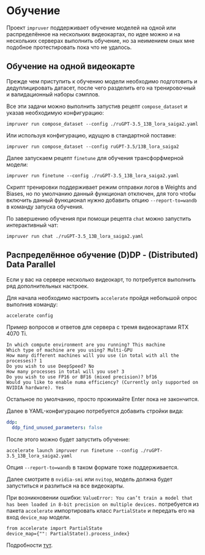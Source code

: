 # Обучение

Проект `impruver` поддерживает обучение моделей на одной или распределённое на нескольких видеокартах,
по идее можно и на нескольких серверах выполнить обучение, но за неимением оных мне подобное протестировать
пока что не удалось.

## Обучение на одной видеокарте

Прежде чем приступить к обучению модели необходимо подготовить и дедуплицировать датасет, после чего разделить
его на тренировочный и валидационный наборы сэмплов.

Все эти задачи можно выполнить запустив рецепт `compose_dataset` и указав необходимую конфигурацию:

```shell
impruver run compose_dataset --config ./ruGPT-3.5_13B_lora_saiga2.yaml
```

Или используя конфигурацию, идущую в стандартной поставке:

```shell
impruver run compose_dataset --config ruGPT-3.5/13B_lora_saiga2
```

Далее запускаем рецепт `finetune` для обучения трансфорфмерной модели:

```shell
impruver run finetune --config ./ruGPT-3.5_13B_lora_saiga2.yaml
```

Скрипт тренировки поддерживает режим отправки логов в Weights and Biases, но по умолчанию данный функционал отключен,
для того чтобы включить данный функционал нужно добавить опцию `--report-to=wandb` в команду запуска обучения.

По завершению обучения при помощи рецепта `chat` можно запустить интерактивный чат:

```shell
impruver run chat ./ruGPT-3.5_13B_lora_saiga2.yaml
```

## Распределённое обучение (D)DP - (Distributed) Data Parallel

Если у вас на сервере несколько видеокарт, то потребуется выполнить ряд дополнительных настроек.

Для начала необходимо настроить `accelerate` пройдя небольшой опрос выполнив команду:

```shell
accelerate config
```

Пример вопросов и ответов для сервера с тремя видеокартами RTX 4070 Ti.

```
In which compute environment are you running? This machine
Which type of machine are you using? Multi-GPU
How many different machines will you use (in total with all the processes)? 1
Do you wish to use DeepSpeed? No
How many processes in total will you use? 3
Do you wish to use FP16 or BF16 (mixed precision)? bf16
Would you like to enable numa efficiency? (Currently only supported on NVIDIA hardware). Yes
```

Остальное по умолчанию, просто прожимайте Enter пока не закончится.

Далее в YAML-конфигурацию потребуется добавить стройки вида:

```yaml
ddp:
  ddp_find_unused_parameters: false
```

После этого можно будет запустить обучение:

```shell
accelerate launch impruver run finetune --config ./ruGPT-3.5_13B_lora_saiga2.yaml
```

Опция `--report-to=wandb` в таком формате тоже поддерживается.

Далее смотрите в `nvidia-smi` или `nvitop`, модель должна будет запуститься и разлиться на все видеокарты.

При возникновении ошибки: `ValueError: You can’t train a model that has been loaded in 8-bit precision on multiple
devices.` потребуется из пакета `accelerate` импортировать класс `PartialState` и передать его на вход `device_map`
модели.

```shell
from accelerate import PartialState
device_map={"": PartialState().process_index}
```

Подробности [тут](https://medium.com/@sridevi17j/resolving-valueerror-you-cant-train-a-model-that-has-been-loaded-in-8-bit-precision-on-multiple-478d15fdaf8d).
